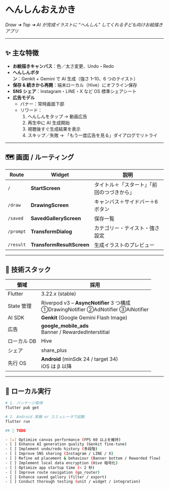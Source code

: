# へんしんおえかき
*Draw ➜ Tap ➜ AI が完成イラストに “へんしん” してくれる子ども向けお絵描きアプリ*

---

## ✨ 主な特徴
- **お絵描きキャンバス**：色／太さ変更、Undo・Redo
- **へんしんボタン**：Genkit + Gemini で AI 生成（強さ 1–10、6 つのテイスト）
- **保存 & 続きから再開**：端末ローカル（Hive）にオフライン保存
- **SNS シェア**：Instagram・LINE・X など OS 標準シェアシート
- **広告モデル**  
  - バナー：常時画面下部  
  - リワード：  
    1. へんしんをタップ → 動画広告  
    2. 再生中に AI 生成開始  
    3. 視聴後すぐ生成結果を表示  
    4. スキップ／失敗 → 「もう一度広告を見る」ダイアログでリトライ

---

## 🗺 画面 / ルーティング
| Route | Widget | 説明 |
|-------|--------|------|
| `/` | **StartScreen** | タイトル＋「スタート」「前回のつづきから」 |
| `/draw` | **DrawingScreen** | キャンバス＋サイドバー＋6 ボタン |
| `/saved` | **SavedGalleryScreen** | 保存一覧 |
| `/prompt` | **TransformDialog** | カテゴリー・テイスト・強さ設定 |
| `/result` | **TransformResultScreen** | 生成イラストのプレビュー |

---

## 📐 技術スタック
| 領域 | 採用 |
|------|------|
| Flutter | 3.22.x (stable) |
| State 管理 | Riverpod v3 – **AsyncNotifier** 3 つ構成 <br>①DrawingNotifier ②AdNotifier ③AiNotifier |
| AI SDK | **Genkit** (Google Gemini Flash Image) |
| 広告 | **google_mobile_ads** <br>Banner / RewardedInterstitial |
| ローカル DB | Hive |
| シェア | share_plus |
| 先行 OS | **Android** (minSdk 24 / target 34) <br>iOS は β 以降 |

---

## 🚀 ローカル実行
```bash
# 1. パッケージ取得
flutter pub get

# 2. Android 実機 or エミュレータで起動
flutter run

## 📌 TODO

- [★] Optimize canvas performance (FPS 60 以上を維持)
- [ ] Enhance AI generation quality (Genkit fine-tune)
- [ ] Implement undo/redo history (多段階)
- [ ] Improve SNS sharing (Instagram / LINE / X)
- [ ] Refine ad placement & behaviour (Banner bottom / Rewarded flow)
- [ ] Implement local data encryption (Hive 暗号化)
- [ ] Optimize app startup time (< 2 秒)
- [ ] Improve route navigation (go_router)
- [ ] Enhance saved gallery (filter / export)
- [ ] Conduct thorough testing (unit / widget / integration)